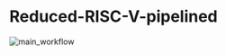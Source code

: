 # Reduced-RISC-V-pipelined

![main_workflow](https://github.com/github/johanjino/Reduced-RISC-V-pipelined/actions/workflows/verlilator_sim.yml/badge.svg)
<!-- ![](https://img.shields.io/github/workflow/status/johanjino/Reduced-RISC-V-pipelined?label=tests) -->

